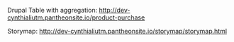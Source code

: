 Drupal Table with aggregation: http://dev-cynthialiutm.pantheonsite.io/product-purchase

Storymap: http://dev-cynthialiutm.pantheonsite.io/storymap/storymap.html
